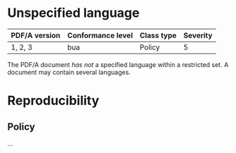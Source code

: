 # Unspecified language

| PDF/A version | Conformance level | Class type  | Severity |
| ------------- | ----------------- | ----------  | -------- |
| 1, 2, 3       | bua               | Policy      | 5        |

The PDF/A document _has not_ a specified language within a restricted set. A document may contain several languages.

# Reproducibility
## Policy
...